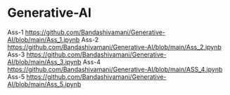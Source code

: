 # Generative-AI
Ass-1 https://github.com/Bandashivamani/Generative-AI/blob/main/Ass_1.ipynb
Ass-2 https://github.com/Bandashivamani/Generative-AI/blob/main/Ass_2.ipynb
Ass-3 https://github.com/Bandashivamani/Generative-AI/blob/main/Ass_3.ipynb
Ass-4 https://github.com/Bandashivamani/Generative-AI/blob/main/ASS_4.ipynb
Ass-5 https://github.com/Bandashivamani/Generative-AI/blob/main/Ass_5.ipynb

